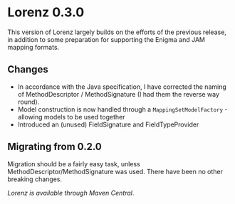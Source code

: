 Lorenz 0.3.0
============

This version of Lorenz largely builds on the efforts of the previous release, in addition
to some preparation for supporting the Enigma and JAM mapping formats.

## Changes

- In accordance with the Java specification, I have corrected the naming of MethodDescriptor
  / MethodSignature (I had them the reverse way round).
- Model construction is now handled through a `MappingSetModelFactory` - allowing models to
  be used together
- Introduced an (unused) FieldSignature and FieldTypeProvider

## Migrating from 0.2.0

Migration should be a fairly easy task, unless MethodDescriptor/MethodSignature was used.
There have been no other breaking changes.

*Lorenz is available through Maven Central*.
